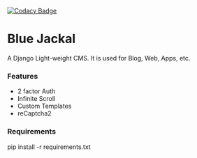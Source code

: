 [![Codacy Badge](https://api.codacy.com/project/badge/Grade/548993a9b0954214a73e075256acba47)](https://www.codacy.com/app/marirs/bluejackal?utm_source=github.com&amp;utm_medium=referral&amp;utm_content=marirs/bluejackal&amp;utm_campaign=Badge_Grade)
# Blue Jackal

A Django Light-weight CMS. It is used for Blog, Web, Apps, etc. 

### Features
- 2 factor Auth
- Infinite Scroll
- Custom Templates
- reCaptcha2

### Requirements

pip install -r requirements.txt


